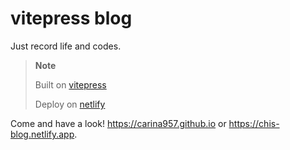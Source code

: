 # vitepress blog

Just record life and codes.

> **Note**
> 
> Built on [vitepress](https://vitepress.vuejs.org/)
> 
> Deploy on [netlify](https://app.netlify.com/)

Come and have a look! <https://carina957.github.io> or <https://chis-blog.netlify.app>.

